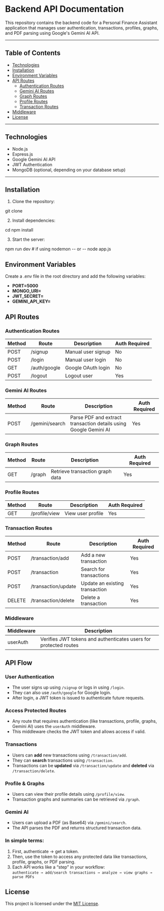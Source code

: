 # Backend API Documentation

This repository contains the backend code for a Personal Finance Assistant application that manages user authentication, transactions, profiles, graphs, and PDF parsing using Google's Gemini AI API.

---

## Table of Contents

- [Technologies](#technologies)
- [Installation](#installation)
- [Environment Variables](#environment-variables)
- [API Routes](#api-routes)
  - [Authentication Routes](#authentication-routes)
  - [Gemini AI Routes](#gemini-ai-routes)
  - [Graph Routes](#graph-routes)
  - [Profile Routes](#profile-routes)
  - [Transaction Routes](#transaction-routes)
- [Middleware](#middleware)
- [License](#license)

---

## Technologies

- Node.js
- Express.js
- Google Gemini AI API
- JWT Authentication
- MongoDB (optional, depending on your database setup)

---

## Installation

1. Clone the repository:

git clone <your-repo-url>

2. Install dependencies:

cd <your-project-folder>
npm install


3. Start the server:

npm run dev   # if using nodemon
-- or -- 
node app.js


## Environment Variables

Create a .env file in the root directory and add the following variables:

- **PORT=5000**
- **MONGO_URI=<your-mongodb-uri>**
- **JWT_SECRET=<your-jwt-secret>**
- **GEMINI_API_KEY=<your-google-gemini-api-key>**


## API Routes

### Authentication Routes

| Method | Route        | Description        | Auth Required |
| ------ | ------------ | ----------------- | ------------- |
| POST   | /signup      | Manual user signup | No            |
| POST   | /login       | Manual user login  | No            |
| GET    | /auth/google | Google OAuth login | No            |
| POST   | /logout      | Logout user        | Yes           |

### Gemini AI Routes

| Method | Route           | Description                                             | Auth Required |
| ------ | --------------- | ------------------------------------------------------- | ------------- |
| POST   | /gemini/search  | Parse PDF and extract transaction details using Google Gemini AI | Yes           |

### Graph Routes

| Method | Route  | Description                     | Auth Required |
| ------ | ------ | ------------------------------- | ------------- |
| GET    | /graph | Retrieve transaction graph data | Yes           |

### Profile Routes

| Method | Route          | Description       | Auth Required |
| ------ | -------------- | ---------------- | ------------- |
| GET    | /profile/view  | View user profile | Yes           |

### Transaction Routes

| Method | Route                  | Description                        | Auth Required |
| ------ | --------------------- | --------------------------------- | ------------- |
| POST   | /transaction/add       | Add a new transaction              | Yes           |
| POST   | /transaction           | Search for transactions            | Yes           |
| POST   | /transaction/update    | Update an existing transaction     | Yes           |
| DELETE | /transaction/delete    | Delete a transaction               | Yes           |

### Middleware

| Middleware | Description                                      |
| ---------- | ------------------------------------------------ |
| userAuth   | Verifies JWT tokens and authenticates users for protected routes |


## API Flow

### User Authentication
- The user signs up using `/signup` or logs in using `/login`.
- They can also use `/auth/google` for Google login.
- After login, a JWT token is issued to authenticate future requests.

### Access Protected Routes
- Any route that requires authentication (like transactions, profile, graphs, Gemini AI) uses the `userAuth` middleware.
- This middleware checks the JWT token and allows access if valid.

### Transactions
- Users can **add** new transactions using `/transaction/add`.
- They can **search** transactions using `/transaction`.
- Transactions can be **updated** via `/transaction/update` and **deleted** via `/transaction/delete`.

### Profile & Graphs
- Users can view their profile details using `/profile/view`.
- Transaction graphs and summaries can be retrieved via `/graph`.

### Gemini AI
- Users can upload a PDF (as Base64) via `/gemini/search`.
- The API parses the PDF and returns structured transaction data.

### In simple terms:
1. First, authenticate → get a token.
2. Then, use the token to access any protected data like transactions, profile, graphs, or PDF parsing.
3. Each API works like a “step” in your workflow:  
   `authenticate → add/search transactions → analyze → view graphs → parse PDFs`


## License
This project is licensed under the [MIT License](https://opensource.org/licenses/MIT).
